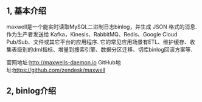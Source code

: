 
## 1, 基本介绍 
  maxwell是一个能实时读取MySQL二进制日志binlog，并生成 JSON 格式的消息.
  作为生产者发送给 Kafka，Kinesis、RabbitMQ、Redis、Google Cloud Pub/Sub、文件或其它平台的应用程序.
  它的常见应用场景有ETL、维护缓存、收集表级别的dml指标、增量到搜索引擎、数据分区迁移、切库binlog回滚方案等.
  
  官网地址:http://maxwells-daemon.io
  GitHub地址:https://github.com/zendesk/maxwell
  
## 2, binlog介绍
 
  
